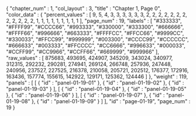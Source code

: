 {
  "chapter_num" : 1,
  "col_layout" : 3,
  "title" : "Chapter 1, Page 0",
  "color_data" : {
    "percent_values" : [
      9,
      5,
      4,
      3,
      3,
      3,
      3,
      3,
      3,
      2,
      2,
      2,
      2,
      2,
      2,
      2,
      2,
      2,
      2,
      2,
      2,
      1,
      1,
      1,
      1,
      1,
      1,
      1,
      1,
      1
    ],
    "page_num" : 19,
    "labels" : [
      "#333333",
      "#FFFF99",
      "#CCCC66",
      "#993333",
      "#330000",
      "#333300",
      "#666666",
      "#FFFF66",
      "#996666",
      "#663333",
      "#FFFFCC",
      "#FFCC66",
      "#9999CC",
      "#330033",
      "#FFCC99",
      "#999999",
      "#003300",
      "#CCCC99",
      "#CCCCCC",
      "#666633",
      "#003333",
      "#FFCCCC",
      "#CC6666",
      "#996633",
      "#000033",
      "#CCFF99",
      "#CC9966",
      "#CCFF66",
      "#669999",
      "#999966"
    ],
    "raw_values" : [
      875683,
      493695,
      424907,
      345209,
      343024,
      340977,
      312315,
      292232,
      290281,
      274941,
      269124,
      266748,
      257936,
      247448,
      240956,
      237527,
      227525,
      216378,
      210058,
      205721,
      202512,
      176377,
      172916,
      163436,
      157774,
      155615,
      142922,
      129171,
      125362,
      124446
    ]
  },
  "weight" : 119,
  "panels" : [
    [
      {
        "id" : "panel-01-19-01"
      },
      {
        "id" : "panel-01-19-02"
      },
      {
        "id" : "panel-01-19-03"
      }
    ],
    [
      {
        "id" : "panel-01-19-04"
      },
      {
        "id" : "panel-01-19-05"
      },
      {
        "id" : "panel-01-19-06"
      }
    ],
    [
      {
        "id" : "panel-01-19-07"
      },
      {
        "id" : "panel-01-19-08"
      },
      {
        "id" : "panel-01-19-09"
      }
    ]
  ],
  "id" : "page-01-19",
  "page_num" : 19
}
